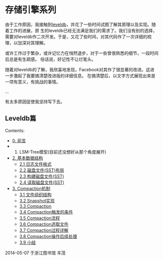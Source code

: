 # 存储引擎系列



由于工作原因，我接触到[leveldb](https://code.google.com/p/leveldb/)，并花了一些时间试图了解其原理以及实现。随着工作的进展，原
生的leveldb已经无法满足我们的需求了。我们没有别的选择，需要对leveldb作二次开发。于是，又花了些时间，对其代码作了一次详细的梳
理，以加深对其理解。

或许工作过于繁杂，或许记忆力在悄然退步，对于一些曾很熟悉的细节，一段时间后总是有生疏感。 俗话说，好记性不让烂笔头。

随着对leveldb的了解，我欣喜地发现，Facebook对其作了很显著的改进。这进一步激起了我要搞清楚改进版的详细信息。 在搞清楚后，以文字方式展现出来是一项有意义，有挑战的事情。

...

有太多原因促使我坚持写下去。

## Leveldb篇

Contents:
* [0. 前言](https://github.com/fengmao/notes/blob/master/xproject/Introduction.md)
* 1. LSM-Tree模型(目前还没想好从那个角度展开)
* [2. 基本数据结构](https://github.com/fengmao/notes/blob/master/xproject/BaseDefination.md)
  * [2.1 日志文件格式](https://github.com/fengmao/notes/blob/master/xproject/BaseDefination.md#21-%E6%97%A5%E5%BF%97%E6%96%87%E4%BB%B6%E6%A0%BC%E5%BC%8F)
  * [2.2 磁盘文件(SST)布局](https://github.com/fengmao/notes/blob/master/xproject/BaseDefination.md#22-%E7%A3%81%E7%9B%98%E6%96%87%E4%BB%B6sst%E5%B8%83%E5%B1%80)
  * [2.3 构建磁盘文件(SST)](https://github.com/fengmao/notes/blob/master/xproject/BaseDefination.md#23-%E7%A3%81%E7%9B%98%E6%96%87%E4%BB%B6sst%E6%9E%84%E5%BB%BA)
  * [2.4 读取磁盘文件(SST)](https://github.com/fengmao/notes/blob/master/xproject/BaseDefination.md#24-%E8%AF%BB%E5%8F%96sst%E6%96%87%E4%BB%B6)
* [3. Compaction机制](https://github.com/fengmao/notes/blob/master/xproject/Compaction.md)
  * [3.1 文件组织结构](https://github.com/fengmao/notes/blob/master/xproject/Compaction.md#31-%E6%96%87%E4%BB%B6%E7%BB%84%E7%BB%87%E7%BB%93%E6%9E%84)
  * [3.2 Snapshot实现](https://github.com/fengmao/notes/blob/master/xproject/Compaction.md#32-snapshot%E5%AE%9E%E7%8E%B0)
  * [3.3 Compaction](https://github.com/fengmao/notes/blob/master/xproject/Compaction.md#33-compaction)
  * [3.4 Compaction触发的条件](https://github.com/fengmao/notes/blob/master/xproject/Compaction.md#34-compaction%E8%A7%A6%E5%8F%91%E7%9A%84%E6%9D%A1%E4%BB%B6)
  * [3.5 Compaction流程](https://github.com/fengmao/notes/blob/master/xproject/Compaction.md#35-compaction%E6%93%8D%E4%BD%9C%E6%B5%81%E7%A8%8B)
  * [3.6 Compaction选取文件](https://github.com/fengmao/notes/blob/master/xproject/Compaction.md#36-%E9%80%89%E5%8F%96%E5%8F%82%E4%B8%8Ecompaction%E6%93%8D%E4%BD%9C%E7%9A%84%E6%96%87%E4%BB%B6)
  * [3.7 Compaction过程详解](https://github.com/fengmao/notes/blob/master/xproject/Compaction.md#37-compaction%E6%93%8D%E4%BD%9C%E7%9A%84%E8%AF%A6%E8%A7%A3)
  * [3.8 Compaction操作后续处理](https://github.com/fengmao/notes/blob/master/xproject/Compaction.md#38-compaction%E6%93%8D%E4%BD%9C%E8%BE%93%E5%87%BA%E6%96%87%E4%BB%B6)
  * [3.9 小结](https://github.com/fengmao/notes/blob/master/xproject/Compaction.md#39-%E5%B0%8F%E7%BB%93)


2014-05-07 于浙江图书馆 丰茂

